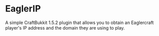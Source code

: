 # EaglerIP
A simple CraftBukkit 1.5.2 plugin that allows you to obtain an Eaglercraft player's IP address and the domain they are using to play.

